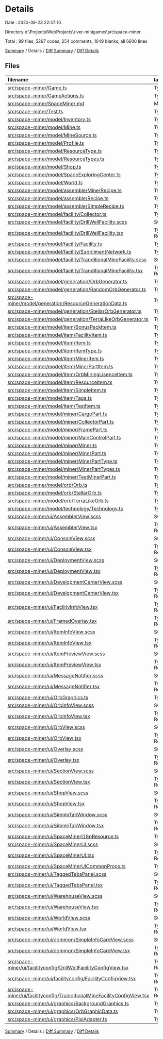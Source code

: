 # Details

Date : 2023-09-23 22:47:10

Directory e:\\Projects\\WebProjects\\river-minigames\\src\\space-miner

Total : 99 files,  5297 codes, 254 comments, 1049 blanks, all 6600 lines

[Summary](results.md) / Details / [Diff Summary](diff.md) / [Diff Details](diff-details.md)

## Files
| filename | language | code | comment | blank | total |
| :--- | :--- | ---: | ---: | ---: | ---: |
| [src/space-miner/Game.ts](/src/space-miner/Game.ts) | TypeScript | 78 | 3 | 16 | 97 |
| [src/space-miner/GameActions.ts](/src/space-miner/GameActions.ts) | TypeScript | 98 | 8 | 13 | 119 |
| [src/space-miner/SpaceMiner.md](/src/space-miner/SpaceMiner.md) | Markdown | 81 | 0 | 41 | 122 |
| [src/space-miner/Test.ts](/src/space-miner/Test.ts) | TypeScript | 148 | 6 | 21 | 175 |
| [src/space-miner/model/Inventory.ts](/src/space-miner/model/Inventory.ts) | TypeScript | 141 | 6 | 28 | 175 |
| [src/space-miner/model/Mine.ts](/src/space-miner/model/Mine.ts) | TypeScript | 2 | 0 | 1 | 3 |
| [src/space-miner/model/MineSource.ts](/src/space-miner/model/MineSource.ts) | TypeScript | 7 | 5 | 5 | 17 |
| [src/space-miner/model/Profile.ts](/src/space-miner/model/Profile.ts) | TypeScript | 13 | 0 | 1 | 14 |
| [src/space-miner/model/ResourceType.ts](/src/space-miner/model/ResourceType.ts) | TypeScript | 13 | 0 | 2 | 15 |
| [src/space-miner/model/ResourceTypes.ts](/src/space-miner/model/ResourceTypes.ts) | TypeScript | 63 | 7 | 11 | 81 |
| [src/space-miner/model/Shop.ts](/src/space-miner/model/Shop.ts) | TypeScript | 94 | 0 | 14 | 108 |
| [src/space-miner/model/SpaceExploringCenter.ts](/src/space-miner/model/SpaceExploringCenter.ts) | TypeScript | 42 | 0 | 8 | 50 |
| [src/space-miner/model/World.ts](/src/space-miner/model/World.ts) | TypeScript | 20 | 0 | 7 | 27 |
| [src/space-miner/model/assemble/MinerRecipe.ts](/src/space-miner/model/assemble/MinerRecipe.ts) | TypeScript | 118 | 7 | 20 | 145 |
| [src/space-miner/model/assemble/Recipe.ts](/src/space-miner/model/assemble/Recipe.ts) | TypeScript | 24 | 0 | 13 | 37 |
| [src/space-miner/model/assemble/SimpleRecipe.ts](/src/space-miner/model/assemble/SimpleRecipe.ts) | TypeScript | 68 | 7 | 15 | 90 |
| [src/space-miner/model/facility/Collector.ts](/src/space-miner/model/facility/Collector.ts) | TypeScript | 4 | 0 | 1 | 5 |
| [src/space-miner/model/facility/DrillWellFacility.scss](/src/space-miner/model/facility/DrillWellFacility.scss) | SCSS | 23 | 0 | 5 | 28 |
| [src/space-miner/model/facility/DrillWellFacility.tsx](/src/space-miner/model/facility/DrillWellFacility.tsx) | TypeScript React | 98 | 0 | 16 | 114 |
| [src/space-miner/model/facility/Facility.ts](/src/space-miner/model/facility/Facility.ts) | TypeScript | 20 | 0 | 7 | 27 |
| [src/space-miner/model/facility/SupplimentNetwork.ts](/src/space-miner/model/facility/SupplimentNetwork.ts) | TypeScript | 17 | 0 | 4 | 21 |
| [src/space-miner/model/facility/TranditionalMineFacility.scss](/src/space-miner/model/facility/TranditionalMineFacility.scss) | SCSS | 12 | 0 | 2 | 14 |
| [src/space-miner/model/facility/TranditionalMineFacility.tsx](/src/space-miner/model/facility/TranditionalMineFacility.tsx) | TypeScript React | 80 | 3 | 19 | 102 |
| [src/space-miner/model/generation/OrbGenerator.ts](/src/space-miner/model/generation/OrbGenerator.ts) | TypeScript | 56 | 0 | 2 | 58 |
| [src/space-miner/model/generation/RandomOrbGenerator.ts](/src/space-miner/model/generation/RandomOrbGenerator.ts) | TypeScript | 16 | 1 | 4 | 21 |
| [src/space-miner/model/generation/ResourceGenerationData.ts](/src/space-miner/model/generation/ResourceGenerationData.ts) | TypeScript | 7 | 0 | 1 | 8 |
| [src/space-miner/model/generation/StellarOrbGenerator.ts](/src/space-miner/model/generation/StellarOrbGenerator.ts) | TypeScript | 24 | 5 | 7 | 36 |
| [src/space-miner/model/generation/TerraLikeOrbGenerator.ts](/src/space-miner/model/generation/TerraLikeOrbGenerator.ts) | TypeScript | 95 | 2 | 13 | 110 |
| [src/space-miner/model/item/BonusPackItem.ts](/src/space-miner/model/item/BonusPackItem.ts) | TypeScript | 34 | 0 | 9 | 43 |
| [src/space-miner/model/item/FacilityItem.ts](/src/space-miner/model/item/FacilityItem.ts) | TypeScript | 39 | 0 | 11 | 50 |
| [src/space-miner/model/item/Item.ts](/src/space-miner/model/item/Item.ts) | TypeScript | 43 | 6 | 16 | 65 |
| [src/space-miner/model/item/ItemType.ts](/src/space-miner/model/item/ItemType.ts) | TypeScript | 15 | 0 | 3 | 18 |
| [src/space-miner/model/item/MinerItem.ts](/src/space-miner/model/item/MinerItem.ts) | TypeScript | 46 | 0 | 11 | 57 |
| [src/space-miner/model/item/MinerPartItem.ts](/src/space-miner/model/item/MinerPartItem.ts) | TypeScript | 30 | 0 | 11 | 41 |
| [src/space-miner/model/item/OrbMiningLisenceItem.ts](/src/space-miner/model/item/OrbMiningLisenceItem.ts) | TypeScript | 54 | 0 | 14 | 68 |
| [src/space-miner/model/item/ResourceItem.ts](/src/space-miner/model/item/ResourceItem.ts) | TypeScript | 36 | 0 | 12 | 48 |
| [src/space-miner/model/item/SimpleItem.ts](/src/space-miner/model/item/SimpleItem.ts) | TypeScript | 25 | 0 | 9 | 34 |
| [src/space-miner/model/item/Tags.ts](/src/space-miner/model/item/Tags.ts) | TypeScript | 9 | 0 | 0 | 9 |
| [src/space-miner/model/item/TestItem.ts](/src/space-miner/model/item/TestItem.ts) | TypeScript | 21 | 0 | 7 | 28 |
| [src/space-miner/model/miner/CargoPart.ts](/src/space-miner/model/miner/CargoPart.ts) | TypeScript | 42 | 4 | 10 | 56 |
| [src/space-miner/model/miner/CollectorPart.ts](/src/space-miner/model/miner/CollectorPart.ts) | TypeScript | 49 | 5 | 11 | 65 |
| [src/space-miner/model/miner/FramePart.ts](/src/space-miner/model/miner/FramePart.ts) | TypeScript | 59 | 4 | 12 | 75 |
| [src/space-miner/model/miner/MainControlPart.ts](/src/space-miner/model/miner/MainControlPart.ts) | TypeScript | 66 | 0 | 12 | 78 |
| [src/space-miner/model/miner/Miner.ts](/src/space-miner/model/miner/Miner.ts) | TypeScript | 96 | 1 | 15 | 112 |
| [src/space-miner/model/miner/MinerPart.ts](/src/space-miner/model/miner/MinerPart.ts) | TypeScript | 24 | 0 | 13 | 37 |
| [src/space-miner/model/miner/MinerPartType.ts](/src/space-miner/model/miner/MinerPartType.ts) | TypeScript | 6 | 0 | 1 | 7 |
| [src/space-miner/model/miner/MinerPartTypes.ts](/src/space-miner/model/miner/MinerPartTypes.ts) | TypeScript | 14 | 0 | 4 | 18 |
| [src/space-miner/model/miner/TestMinerPart.ts](/src/space-miner/model/miner/TestMinerPart.ts) | TypeScript | 15 | 0 | 6 | 21 |
| [src/space-miner/model/orb/Orb.ts](/src/space-miner/model/orb/Orb.ts) | TypeScript | 69 | 4 | 15 | 88 |
| [src/space-miner/model/orb/StellarOrb.ts](/src/space-miner/model/orb/StellarOrb.ts) | TypeScript | 26 | 4 | 6 | 36 |
| [src/space-miner/model/orb/TerraLikeOrb.ts](/src/space-miner/model/orb/TerraLikeOrb.ts) | TypeScript | 59 | 4 | 12 | 75 |
| [src/space-miner/model/technology/Technology.ts](/src/space-miner/model/technology/Technology.ts) | TypeScript | 18 | 1 | 4 | 23 |
| [src/space-miner/ui/AssemblerView.scss](/src/space-miner/ui/AssemblerView.scss) | SCSS | 86 | 0 | 19 | 105 |
| [src/space-miner/ui/AssemblerView.tsx](/src/space-miner/ui/AssemblerView.tsx) | TypeScript React | 151 | 2 | 22 | 175 |
| [src/space-miner/ui/ConsoleView.scss](/src/space-miner/ui/ConsoleView.scss) | SCSS | 20 | 0 | 2 | 22 |
| [src/space-miner/ui/ConsoleView.tsx](/src/space-miner/ui/ConsoleView.tsx) | TypeScript React | 30 | 0 | 5 | 35 |
| [src/space-miner/ui/DeploymentView.scss](/src/space-miner/ui/DeploymentView.scss) | SCSS | 53 | 0 | 12 | 65 |
| [src/space-miner/ui/DeploymentView.tsx](/src/space-miner/ui/DeploymentView.tsx) | TypeScript React | 127 | 0 | 17 | 144 |
| [src/space-miner/ui/DevelopmentCenterView.scss](/src/space-miner/ui/DevelopmentCenterView.scss) | SCSS | 64 | 0 | 13 | 77 |
| [src/space-miner/ui/DevelopmentCenterView.tsx](/src/space-miner/ui/DevelopmentCenterView.tsx) | TypeScript React | 139 | 2 | 32 | 173 |
| [src/space-miner/ui/FacilityInfoView.tsx](/src/space-miner/ui/FacilityInfoView.tsx) | TypeScript React | 30 | 0 | 2 | 32 |
| [src/space-miner/ui/FramedOverlay.tsx](/src/space-miner/ui/FramedOverlay.tsx) | TypeScript React | 11 | 0 | 1 | 12 |
| [src/space-miner/ui/ItemInfoView.scss](/src/space-miner/ui/ItemInfoView.scss) | SCSS | 48 | 2 | 11 | 61 |
| [src/space-miner/ui/ItemInfoView.tsx](/src/space-miner/ui/ItemInfoView.tsx) | TypeScript React | 26 | 23 | 7 | 56 |
| [src/space-miner/ui/ItemPreviewView.scss](/src/space-miner/ui/ItemPreviewView.scss) | SCSS | 44 | 0 | 6 | 50 |
| [src/space-miner/ui/ItemPreviewView.tsx](/src/space-miner/ui/ItemPreviewView.tsx) | TypeScript React | 27 | 0 | 3 | 30 |
| [src/space-miner/ui/MessageNotifier.scss](/src/space-miner/ui/MessageNotifier.scss) | SCSS | 37 | 0 | 6 | 43 |
| [src/space-miner/ui/MessageNotifier.tsx](/src/space-miner/ui/MessageNotifier.tsx) | TypeScript React | 63 | 0 | 12 | 75 |
| [src/space-miner/ui/OrbGraphics.ts](/src/space-miner/ui/OrbGraphics.ts) | TypeScript | 304 | 19 | 69 | 392 |
| [src/space-miner/ui/OrbInfoView.scss](/src/space-miner/ui/OrbInfoView.scss) | SCSS | 94 | 0 | 19 | 113 |
| [src/space-miner/ui/OrbInfoView.tsx](/src/space-miner/ui/OrbInfoView.tsx) | TypeScript React | 122 | 11 | 30 | 163 |
| [src/space-miner/ui/OrbView.scss](/src/space-miner/ui/OrbView.scss) | SCSS | 38 | 0 | 7 | 45 |
| [src/space-miner/ui/OrbView.tsx](/src/space-miner/ui/OrbView.tsx) | TypeScript React | 49 | 57 | 21 | 127 |
| [src/space-miner/ui/Overlay.scss](/src/space-miner/ui/Overlay.scss) | SCSS | 30 | 0 | 3 | 33 |
| [src/space-miner/ui/Overlay.tsx](/src/space-miner/ui/Overlay.tsx) | TypeScript React | 19 | 0 | 2 | 21 |
| [src/space-miner/ui/SectionView.scss](/src/space-miner/ui/SectionView.scss) | SCSS | 20 | 0 | 2 | 22 |
| [src/space-miner/ui/SectionView.tsx](/src/space-miner/ui/SectionView.tsx) | TypeScript React | 28 | 0 | 4 | 32 |
| [src/space-miner/ui/ShopView.scss](/src/space-miner/ui/ShopView.scss) | SCSS | 38 | 0 | 6 | 44 |
| [src/space-miner/ui/ShopView.tsx](/src/space-miner/ui/ShopView.tsx) | TypeScript React | 87 | 0 | 9 | 96 |
| [src/space-miner/ui/SimpleTabWindow.scss](/src/space-miner/ui/SimpleTabWindow.scss) | SCSS | 43 | 0 | 5 | 48 |
| [src/space-miner/ui/SimpleTabWindow.tsx](/src/space-miner/ui/SimpleTabWindow.tsx) | TypeScript React | 27 | 0 | 4 | 31 |
| [src/space-miner/ui/SpaceMinerI18nResource.ts](/src/space-miner/ui/SpaceMinerI18nResource.ts) | TypeScript | 158 | 1 | 20 | 179 |
| [src/space-miner/ui/SpaceMinerUI.scss](/src/space-miner/ui/SpaceMinerUI.scss) | SCSS | 127 | 0 | 18 | 145 |
| [src/space-miner/ui/SpaceMinerUI.tsx](/src/space-miner/ui/SpaceMinerUI.tsx) | TypeScript React | 163 | 37 | 33 | 233 |
| [src/space-miner/ui/SpaceMinerUICommonProps.ts](/src/space-miner/ui/SpaceMinerUICommonProps.ts) | TypeScript | 18 | 0 | 3 | 21 |
| [src/space-miner/ui/TaggedTabsPanel.scss](/src/space-miner/ui/TaggedTabsPanel.scss) | SCSS | 36 | 0 | 5 | 41 |
| [src/space-miner/ui/TaggedTabsPanel.tsx](/src/space-miner/ui/TaggedTabsPanel.tsx) | TypeScript React | 50 | 0 | 8 | 58 |
| [src/space-miner/ui/WarehouseView.scss](/src/space-miner/ui/WarehouseView.scss) | SCSS | 84 | 0 | 13 | 97 |
| [src/space-miner/ui/WarehouseView.tsx](/src/space-miner/ui/WarehouseView.tsx) | TypeScript React | 78 | 0 | 9 | 87 |
| [src/space-miner/ui/WorldView.scss](/src/space-miner/ui/WorldView.scss) | SCSS | 7 | 0 | 0 | 7 |
| [src/space-miner/ui/WorldView.tsx](/src/space-miner/ui/WorldView.tsx) | TypeScript React | 38 | 5 | 10 | 53 |
| [src/space-miner/ui/common/SimpleInfoCardView.scss](/src/space-miner/ui/common/SimpleInfoCardView.scss) | SCSS | 38 | 2 | 9 | 49 |
| [src/space-miner/ui/common/SimpleInfoCardView.tsx](/src/space-miner/ui/common/SimpleInfoCardView.tsx) | TypeScript React | 21 | 0 | 2 | 23 |
| [src/space-miner/ui/facilityconfig/DrillWellFacilityConfigView.tsx](/src/space-miner/ui/facilityconfig/DrillWellFacilityConfigView.tsx) | TypeScript React | 28 | 0 | 3 | 31 |
| [src/space-miner/ui/facilityconfig/FacilityConfigView.tsx](/src/space-miner/ui/facilityconfig/FacilityConfigView.tsx) | TypeScript React | 12 | 0 | 4 | 16 |
| [src/space-miner/ui/facilityconfig/TrainditionalMineFacilityConfigView.tsx](/src/space-miner/ui/facilityconfig/TrainditionalMineFacilityConfigView.tsx) | TypeScript React | 28 | 0 | 4 | 32 |
| [src/space-miner/ui/graphics/BackgroundGraphics.ts](/src/space-miner/ui/graphics/BackgroundGraphics.ts) | TypeScript | 23 | 0 | 3 | 26 |
| [src/space-miner/ui/graphics/OrbGraphicData.ts](/src/space-miner/ui/graphics/OrbGraphicData.ts) | TypeScript | 16 | 0 | 1 | 17 |
| [src/space-miner/ui/graphics/PixiAdapter.ts](/src/space-miner/ui/graphics/PixiAdapter.ts) | TypeScript | 160 | 0 | 32 | 192 |

[Summary](results.md) / Details / [Diff Summary](diff.md) / [Diff Details](diff-details.md)